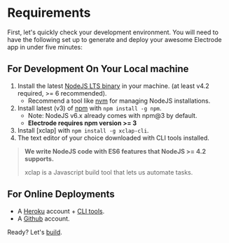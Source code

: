 # Requirements

First, let's quickly check your development environment. You will need to have the following set up to generate and deploy your awesome Electrode app in under five minutes:

## For Development On Your Local machine

1.  Install the latest [NodeJS LTS binary](https://nodejs.org/) in your machine. (at least v4.2 required, >= 6 recommended).
    -   Recommend a tool like [nvm](https://github.com/creationix/nvm#install-script) for managing NodeJS installations.
2.  Install latest (v3) of [npm](https://www.npmjs.com/) with `npm install -g npm`.
    -   Note: NodeJS v6.x already comes with npm@3 by default.
    -   **Electrode requires npm version >= 3**
3.  Install [xclap] with `npm install -g xclap-cli`.
4.  The text editor of your choice downloaded with CLI tools installed.

> **We write NodeJS code with ES6 features that NodeJS >= 4.2 supports.**
>
> xclap is a Javascript build tool that lets us automate tasks.

## For Online Deployments

-   A [Heroku](https://signup.heroku.com/dc) account + [CLI tools](https://devcenter.heroku.com/articles/heroku-command-line).
-   A [Github](https://github.com/) account.

Ready? Let's [build](/chapter1/quick-start/build-component.md).
